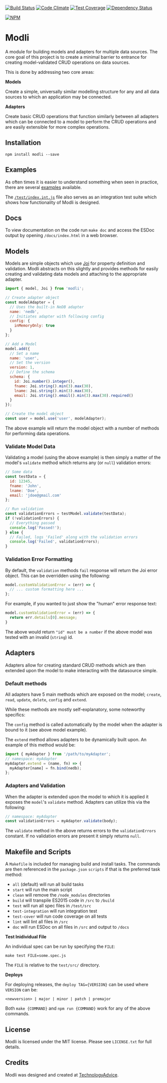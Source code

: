 [![Build Status](https://travis-ci.org/TechnologyAdvice/modli.svg?branch=master)](https://travis-ci.org/TechnologyAdvice/modli)
[![Code Climate](https://codeclimate.com/github/TechnologyAdvice/modli/badges/gpa.svg)](https://codeclimate.com/github/TechnologyAdvice/modli)
[![Test Coverage](https://codeclimate.com/github/TechnologyAdvice/modli/badges/coverage.svg)](https://codeclimate.com/github/TechnologyAdvice/modli/coverage)
[![Dependency Status](https://www.versioneye.com/user/projects/55da64048d9c4b0018000442/badge.svg?style=flat)](https://www.versioneye.com/user/projects/55da64048d9c4b0018000442)

[![NPM](https://nodei.co/npm/modli.png)](https://www.npmjs.com/package/modli)

# Modli

A module for building models and adapters for multiple data sources. The core
goal of this project is to create a minimal barrier to entrance for creating
model-validated CRUD operations on data sources.

This is done by addressing two core areas:

**Models**

Create a simple, universally similar modelling structure for any and all data
sources to which an application may be connected.

**Adapters**

Create basic CRUD operations that function similarly between all adapters
which can be connected to a model to perform the CRUD operations and are easily
extensible for more complex operations.

## Installation

```
npm install modli --save
```

## Examples

As often times it is easier to understand something when seen in practice, there
are several [examples](/examples) available.

The [`/test/index.int.js`](/test/index.int.js) file also serves as an integration
test suite which shows how functionality of Modli is designed.

## Docs

To view documentation on the code run `make doc` and access the ESDoc
output by opening `/docs/index.html` in a web browser.

## Models

Models are simple objects which use [Joi](https://www.npmjs.com/package/joi) for
property definition and validation. Modli abstracts on this slightly and provides
methods for easily creating and validating data models and attaching to the
appropriate adapter.

```javascript
import { model, Joi } from 'modli';

// Create adapter object
const modelAdapter = {
  // Uses the built-in NeDB adapter
  name: 'nedb',
  // Initiates adapter with following config
  config: {
    inMemoryOnly: true
  }
};

// Add a Model
model.add({
  // Set a name
  name: 'user',
  // Set the version
  version: 1,
  // Define the schema
  schema: {
    id: Joi.number().integer(),
    fname: Joi.string().min(3).max(30),
    lname: Joi.string().min(3).max(30),
    email: Joi.string().email().min(3).max(30).required()
  }
});

// Create the model object
const user = model.use('user', modelAdapter);
```

The above example will return the model object with a number of methods for
performing data operations.

### Validate Model Data

Validating a model (using the above example) is then simply a matter of the
model's `validate` method which returns any (or `null`)  validation errors:

```javascript
// Some data
const testData = {
  id: 12345,
  fname: 'John',
  lname: 'Doe',
  email: 'jdoe@gmail.com'
};

// Run validation
const validationErrors = testModel.validate(testData);
if (!validationErrors) {
  // Everything passed
  console.log('Passed!');
} else {
  // Failed, logs 'Failed' along with the validation errors
  console.log('Failed', validationErrors);
}
```

### Validation Error Formatting

By default, the `validation` methods `fail` response will return the Joi error
object. This can be overridden using the following:

```javascript
model.customValidationError = (err) => {
  // ... custom formatting here ...
};
```

For example, if you wanted to just show the "human" error response text:

```javascript
model.customValidationError = (err) => {
  return err.details[0].message;
}
```

The above would return `"id" must be a number` if the above model was tested
with an invalid (`string`) id.

## Adapters

Adapters allow for creating standard CRUD methods which are then extended upon
the model to make interacting with the datasource simple.

### Default methods

All adapters have 5 main methods which are exposed on the model; `create`, `read`,
`update`, `delete`, `config` and `extend`.

While these methods are mostly self-explanatory, some noteworthy specifics:

The `config` method is called automatically by the model when the adapter is
bound to it (see above model example).

The `extend` method allows adapters to be dynamically built upon. An example of
this method would be:

```javascript
import { myAdapter } from '/path/to/myAdapter';
// namespace: myAdapter
myAdapter.extend = (name, fn) => {
  myAdapter[name] = fn.bind(nedb);
};
```

### Adapters and Validation

When the adapter is extended upon the model to which it is applied it exposes
the `model`'s `validate` method. Adapters can utilize this via the following:

```javascript
// namespace: myAdapter
const validationErrors = myAdapter.validate(body);
```

The `validate` method in the above returns errors to the `validationErrors`
constant. If no validation errors are present it simply returns `null`.

## Makefile and Scripts

A `Makefile` is included for managing build and install tasks. The commands are
then referenced in the `package.json` `scripts` if that is the preferred
task method:

* `all` (default) will run all build tasks
* `start` will run the main script
* `clean` will remove the `/node_modules` directories
* `build` will transpile ES2015 code in `/src` to `/build`
* `test` will run all spec files in `/test/src`
* `test-integration` will run integration test
* `test-cover` will run code coverage on all tests
* `lint` will lint all files in `/src`
* `doc` will run ESDoc on all files in `/src` and output to `/docs`

**Test Inidividual File**

An individual spec can be run by specifying the `FILE`:

```
make test FILE=some.spec.js
```

The `FILE` is relative to the `test/src/` directory.

**Deploys**

For deploying releases, the `deploy TAG={VERSION}` can be used where `VERSION` can be:

```
<newversion> | major | minor | patch | premajor
```

Both `make {COMMAND}` and `npm run {COMMAND}` work for any of the above commands.

## License

Modli is licensed under the MIT license. Please see `LICENSE.txt` for full details.

## Credits

Modli was designed and created at [TechnologyAdvice](http://www.technologyadvice.com).